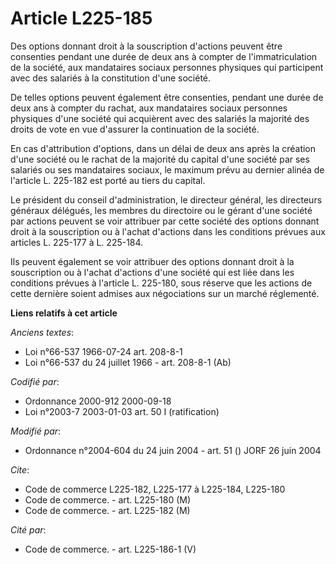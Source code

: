 # Article L225-185

Des options donnant droit à la souscription d'actions peuvent être consenties pendant une durée de deux ans à compter de
l'immatriculation de la société, aux mandataires sociaux personnes physiques qui participent avec des salariés à la
constitution d'une société.

De telles options peuvent également être consenties, pendant une durée de deux ans à compter du rachat, aux mandataires
sociaux personnes physiques d'une société qui acquièrent avec des salariés la majorité des droits de vote en vue d'assurer la
continuation de la société.

En cas d'attribution d'options, dans un délai de deux ans après la création d'une société ou le rachat de la majorité du
capital d'une société par ses salariés ou ses mandataires sociaux, le maximum prévu au dernier alinéa de l'article L. 225-182
est porté au tiers du capital.

Le président du conseil d'administration, le directeur général, les directeurs généraux délégués, les membres du directoire
ou le gérant d'une société par actions peuvent se voir attribuer par cette société des options donnant droit à la
souscription ou à l'achat d'actions dans les conditions prévues aux articles L. 225-177 à L. 225-184.

Ils peuvent également se voir attribuer des options donnant droit à la souscription ou à l'achat d'actions d'une société qui
est liée dans les conditions prévues à l'article L. 225-180, sous réserve que les actions de cette dernière soient admises
aux négociations sur un marché réglementé.

**Liens relatifs à cet article**

_Anciens textes_:

  - Loi n°66-537 1966-07-24 art. 208-8-1
  - Loi n°66-537 du 24 juillet 1966 - art. 208-8-1 (Ab)

_Codifié par_:

  - Ordonnance 2000-912 2000-09-18
  - Loi n°2003-7 2003-01-03 art. 50 I (ratification)

_Modifié par_:

  - Ordonnance n°2004-604 du 24 juin 2004 - art. 51 () JORF 26 juin 2004

_Cite_:

  - Code de commerce L225-182, L225-177 à L225-184, L225-180
  - Code de commerce. - art. L225-180 (M)
  - Code de commerce. - art. L225-182 (M)

_Cité par_:

  - Code de commerce. - art. L225-186-1 (V)
